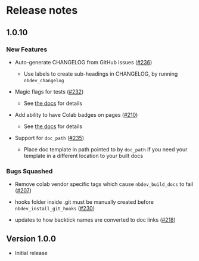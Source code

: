 # Release notes

<!-- do not remove -->
## 1.0.10

### New Features

- Auto-generate CHANGELOG from GitHub issues ([#236](https://api.github.com/repos/fastai/nbdev/issues/236))
  - Use labels to create sub-headings in CHANGELOG, by running `nbdev_changelog`

- Magic flags for tests ([#232](https://api.github.com/repos/fastai/nbdev/issues/232))
  - See [the docs](https://nbdev.fast.ai/magic_flags.html) for details

- Add ability to have Colab badges on pages ([#210](https://api.github.com/repos/fastai/nbdev/issues/210))
  - See [the docs](https://nbdev.fast.ai/#Google-Colab-Badges) for details

- Support for `doc_path` ([#235](https://api.github.com/repos/fastai/nbdev/issues/235))
  - Place doc template in path pointed to by `doc_path` if you need your template in a different location to your built docs

### Bugs Squashed

- Remove colab vendor specific tags which cause `nbdev_build_docs` to fail ([#207](https://api.github.com/repos/fastai/nbdev/issues/207))

- hooks folder inside .git must be manually created before `nbdev_install_git_hooks` ([#230](https://api.github.com/repos/fastai/nbdev/issues/230))

- updates to how backtick names are converted to doc links ([#218](https://api.github.com/repos/fastai/nbdev/issues/218))

## Version 1.0.0

- Initial release

